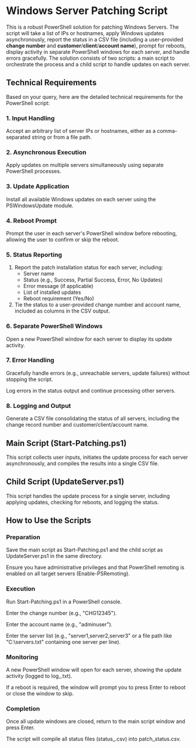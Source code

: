 # Windows Server Patching Script

This is a robust PowerShell solution for patching Windows Servers. The script will take a list of IPs or hostnames, apply Windows updates asynchronously, report the status in a CSV file (including a user-provided **change number** and **customer**/**client**/**account name**), prompt for reboots, display activity in separate PowerShell windows for each server, and handle errors gracefully. The solution consists of two scripts: a main script to orchestrate the process and a child script to handle updates on each server.

## Technical Requirements

Based on your query, here are the detailed technical requirements for the PowerShell script:

### 1. Input Handling

Accept an arbitrary list of server IPs or hostnames, either as a comma-separated string or from a file path.

### 2. Asynchronous Execution

Apply updates on multiple servers simultaneously using separate PowerShell processes.

### 3. Update Application

Install all available Windows updates on each server using the PSWindowsUpdate module.

### 4. Reboot Prompt

Prompt the user in each server's PowerShell window before rebooting, allowing the user to confirm or skip the reboot.

### 5. Status Reporting

1. Report the patch installation status for each server, including:
   - Server name
   - Status (e.g., Success, Partial Success, Error, No Updates)
   - Error message (if applicable)
   - List of installed updates
   - Reboot requirement (Yes/No)
2. Tie the status to a user-provided change number and account name, included as columns in the CSV output.

### 6. Separate PowerShell Windows

Open a new PowerShell window for each server to display its update activity.

### 7. Error Handling

Gracefully handle errors (e.g., unreachable servers, update failures) without stopping the script.

Log errors in the status output and continue processing other servers.

### 8. Logging and Output

Generate a CSV file consolidating the status of all servers, including the change record number and customer/client/account name.

## Main Script (Start-Patching.ps1)

This script collects user inputs, initiates the update process for each server asynchronously, and compiles the results into a single CSV file.

## Child Script (UpdateServer.ps1)

This script handles the update process for a single server, including applying updates, checking for reboots, and logging the status.

## How to Use the Scripts

### Preparation

Save the main script as Start-Patching.ps1 and the child script as UpdateServer.ps1 in the same directory.

Ensure you have administrative privileges and that PowerShell remoting is enabled on all target servers (Enable-PSRemoting).

### Execution

Run Start-Patching.ps1 in a PowerShell console.

Enter the change number (e.g., "CHG12345").

Enter the account name (e.g., "adminuser").

Enter the server list (e.g., "server1,server2,server3" or a file path like "C:\servers.txt" containing one server per line).

### Monitoring

A new PowerShell window will open for each server, showing the update activity (logged to log_<server>.txt).

If a reboot is required, the window will prompt you to press Enter to reboot or close the window to skip.

### Completion

Once all update windows are closed, return to the main script window and press Enter.

The script will compile all status files (status_<server>.csv) into patch_status.csv.

